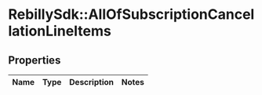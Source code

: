# RebillySdk::AllOfSubscriptionCancellationLineItems

## Properties
Name | Type | Description | Notes
------------ | ------------- | ------------- | -------------

